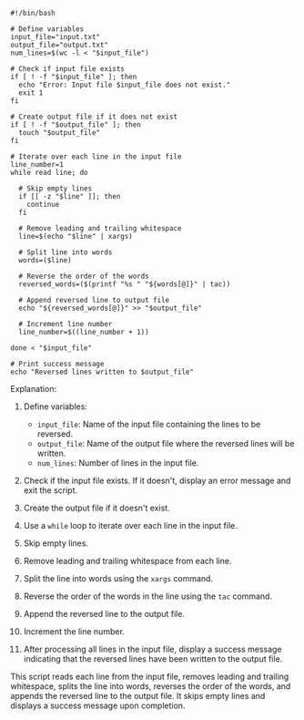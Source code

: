 ```shell
#!/bin/bash

# Define variables
input_file="input.txt"
output_file="output.txt"
num_lines=$(wc -l < "$input_file")

# Check if input file exists
if [ ! -f "$input_file" ]; then
  echo "Error: Input file $input_file does not exist."
  exit 1
fi

# Create output file if it does not exist
if [ ! -f "$output_file" ]; then
  touch "$output_file"
fi

# Iterate over each line in the input file
line_number=1
while read line; do

  # Skip empty lines
  if [[ -z "$line" ]]; then
    continue
  fi

  # Remove leading and trailing whitespace
  line=$(echo "$line" | xargs)

  # Split line into words
  words=($line)

  # Reverse the order of the words
  reversed_words=($(printf "%s " "${words[@]}" | tac))

  # Append reversed line to output file
  echo "${reversed_words[@]}" >> "$output_file"

  # Increment line number
  line_number=$((line_number + 1))

done < "$input_file"

# Print success message
echo "Reversed lines written to $output_file"
```

Explanation:

1. Define variables:
   - `input_file`: Name of the input file containing the lines to be reversed.
   - `output_file`: Name of the output file where the reversed lines will be written.
   - `num_lines`: Number of lines in the input file.

2. Check if the input file exists. If it doesn't, display an error message and exit the script.

3. Create the output file if it doesn't exist.

4. Use a `while` loop to iterate over each line in the input file.

5. Skip empty lines.

6. Remove leading and trailing whitespace from each line.

7. Split the line into words using the `xargs` command.

8. Reverse the order of the words in the line using the `tac` command.

9. Append the reversed line to the output file.

10. Increment the line number.

11. After processing all lines in the input file, display a success message indicating that the reversed lines have been written to the output file.

This script reads each line from the input file, removes leading and trailing whitespace, splits the line into words, reverses the order of the words, and appends the reversed line to the output file. It skips empty lines and displays a success message upon completion.